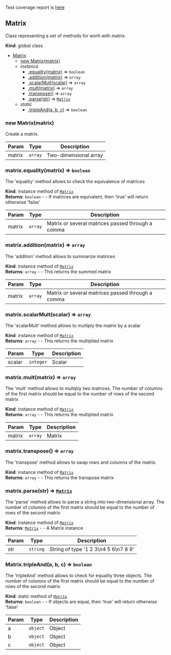 Test coverage report is [here](https://zenutkinn.github.io/Lab%20Test%20Coverage/coverage/lcov-report/index.html)

<a name="Matrix"></a>

## Matrix
Class representing a set of methods for worh with matrix.

**Kind**: global class  

* [Matrix](#Matrix)
    * [new Matrix(matrix)](#new_Matrix_new)
    * _instance_
        * [.equality(matrix)](#Matrix+equality) ⇒ <code>boolean</code>
        * [.addition(matrix)](#Matrix+addition) ⇒ <code>array</code>
        * [.scalarMult(scalar)](#Matrix+scalarMult) ⇒ <code>array</code>
        * [.mult(matrix)](#Matrix+mult) ⇒ <code>array</code>
        * [.transpose()](#Matrix+transpose) ⇒ <code>array</code>
        * [.parse(str)](#Matrix+parse) ⇒ [<code>Matrix</code>](#Matrix)
    * _static_
        * [.tripleAnd(a, b, c)](#Matrix.tripleAnd) ⇒ <code>boolean</code>

<a name="new_Matrix_new"></a>

### new Matrix(matrix)
Create a matrix.


| Param | Type | Description |
| --- | --- | --- |
| matrix | <code>array</code> | Two-dimensional array |

<a name="Matrix+equality"></a>

### matrix.equality(matrix) ⇒ <code>boolean</code>
The 'equality' method allows to check the equivalence of matrices

**Kind**: instance method of [<code>Matrix</code>](#Matrix)  
**Returns**: <code>boolean</code> - - If matrices are equivalent, then 'true' will return otherwise 'false'  

| Param | Type | Description |
| --- | --- | --- |
| matrix | <code>array</code> | Matrix or several matrices passed through a comma |

<a name="Matrix+addition"></a>

### matrix.addition(matrix) ⇒ <code>array</code>
The 'addition' method allows to summarize matrices

**Kind**: instance method of [<code>Matrix</code>](#Matrix)  
**Returns**: <code>array</code> - - This returns the summed matrix  

| Param | Type | Description |
| --- | --- | --- |
| matrix | <code>array</code> | Matrix or several matrices passed through a comma |

<a name="Matrix+scalarMult"></a>

### matrix.scalarMult(scalar) ⇒ <code>array</code>
The 'scalarMult' method allows to multiply the matrix by a scalar

**Kind**: instance method of [<code>Matrix</code>](#Matrix)  
**Returns**: <code>array</code> - - This returns the multiplied matrix  

| Param | Type | Description |
| --- | --- | --- |
| scalar | <code>integer</code> | Scalar |

<a name="Matrix+mult"></a>

### matrix.mult(matrix) ⇒ <code>array</code>
The 'mult' method allows to multiply two matrices.
The number of columns of the first matrix should be equal to the number of rows of the second matrix

**Kind**: instance method of [<code>Matrix</code>](#Matrix)  
**Returns**: <code>array</code> - - This returns the multiplied matrix  

| Param | Type | Description |
| --- | --- | --- |
| matrix | <code>array</code> | Matrix |

<a name="Matrix+transpose"></a>

### matrix.transpose() ⇒ <code>array</code>
The 'transpose' method allows to swap rows and columns of the matrix.

**Kind**: instance method of [<code>Matrix</code>](#Matrix)  
**Returns**: <code>array</code> - - This returns the transpose matrix  
<a name="Matrix+parse"></a>

### matrix.parse(str) ⇒ [<code>Matrix</code>](#Matrix)
The 'parse' method allows to parse a string into two-dimensional array.
The number of columns of the first matrix should be equal to the number of rows of the second matrix

**Kind**: instance method of [<code>Matrix</code>](#Matrix)  
**Returns**: [<code>Matrix</code>](#Matrix) - - A Matrix instance  

| Param | Type | Description |
| --- | --- | --- |
| str | <code>string</code> | String of type '1 2 3\n4 5 6\n7 8 9' |

<a name="Matrix.tripleAnd"></a>

### Matrix.tripleAnd(a, b, c) ⇒ <code>boolean</code>
The 'tripleAnd' method allows to check for equality three objects.
The number of columns of the first matrix should be equal to the number of rows of the second matrix

**Kind**: static method of [<code>Matrix</code>](#Matrix)  
**Returns**: <code>boolean</code> - - If objects are equal, then 'true' will return otherwise 'false'  

| Param | Type | Description |
| --- | --- | --- |
| a | <code>object</code> | Object |
| b | <code>object</code> | Object |
| c | <code>object</code> | Object |


